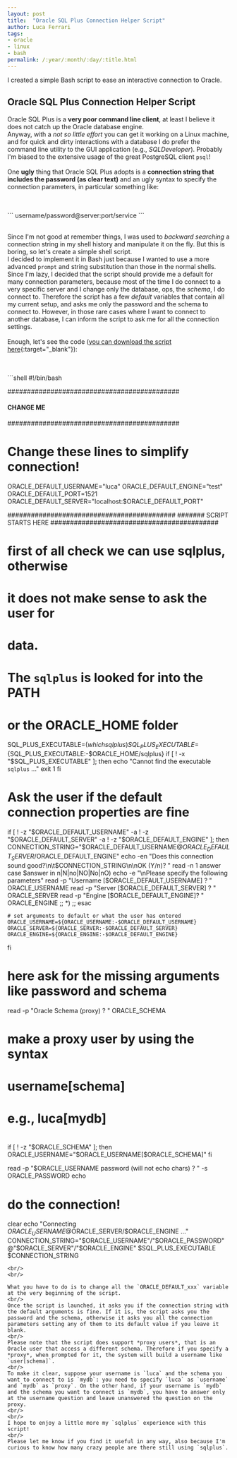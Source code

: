 ```yaml
---
layout: post
title:  "Oracle SQL Plus Connection Helper Script"
author: Luca Ferrari
tags:
- oracle
- linux
- bash
permalink: /:year/:month/:day/:title.html
---
```

I created a simple Bash script to ease an interactive connection to Oracle.

Oracle SQL Plus Connection Helper Script
--

Oracle SQL Plus is a **very poor command line client**, at least I believe it does not catch up the Oracle database engine.
<br/>
Anyway, with a *not so little effort* you can get it working on a Linux machine, and for quick and dirty interactions with a database I do prefer the command line utility to the GUI application (e.g., *SQLDeveloper*). Probably I'm biased to the extensive usage of the great PostgreSQL client `psql`!
<br/>
<br/>
One **ugly** thing that Oracle SQL Plus adopts is a **connection string that includes the password (as clear text)** and an ugly syntax to specify the connection parameters, in particular something like:

<br/>
<br/>
```
username/password@server:port/service
```
<br/>
<br/>

Since I'm not good at remember things, I was used to *backward searching* a connection string in my shell history and manipulate it on the fly. But this is boring, so let's create a simple shell script.
<br/>
I decided to implement it in Bash just because I wanted to use a more advanced `prompt` and string substitution than those in the normal shells.
<br/>
Since I'm lazy, I decided that the script should provide me a default for many connection parameters, because most of the time I do connect to a very specific server and I change only the database, ops, the *schema*, I do connect to. Therefore the script has a few *default* variables that contain all my current setup, and asks me only the password and the schema to connect to. However, in those rare cases where I want to connect to another database, I can inform the script to ask me for all the connection settings.
<br/>
<br/>
Enough, let's see the code ([you can download the script here](https://github.com/fluca1978/fluca1978-coding-bits/blob/master/sh/sqlplus.sh){:target="_blank"}):


<br/>
<br/>
```shell
#!/bin/bash

############################################
####   CHANGE ME
############################################
# Change these lines to simplify connection!

ORACLE_DEFAULT_USERNAME="luca"
ORACLE_DEFAULT_ENGINE="test"
ORACLE_DEFAULT_PORT=1521
ORACLE_DEFAULT_SERVER="localhost:$ORACLE_DEFAULT_PORT"


###########################################
#######    SCRIPT STARTS HERE
###########################################


# first of all check we can use sqlplus, otherwise
# it does not make sense to ask the user for
# data.
# The `sqlplus` is looked for into the PATH
# or the ORACLE_HOME folder
SQL_PLUS_EXECUTABLE=$(which sqlplus)
SQL_PLUS_EXECUTABLE=${SQL_PLUS_EXECUTABLE:-$ORACLE_HOME/sqlplus}
if [ ! -x "$SQL_PLUS_EXECUTABLE" ]; then
    echo "Cannot find the executable `sqlplus` ..."
    exit 1
fi


# Ask the user if the default connection properties are fine
if [ ! -z "$ORACLE_DEFAULT_USERNAME" -a ! -z "$ORACLE_DEFAULT_SERVER" -a ! -z "$ORACLE_DEFAULT_ENGINE" ]; then
    CONNECTION_STRING="$ORACLE_DEFAULT_USERNAME@$ORACLE_DEFAULT_SERVER/$ORACLE_DEFAULT_ENGINE"
    echo -en "Does this connection sound good?\n\t$CONNECTION_STRING\n\nOK (Y/n)? "
    read -n 1 answer
    case $answer in
        n|N|no|NO|No|nO)
            echo -e "\nPlease specify the following parameters"
            read -p "Username [$ORACLE_DEFAULT_USERNAME] ? " ORACLE_USERNAME
            read -p "Server [$ORACLE_DEFAULT_SERVER] ? "     ORACLE_SERVER
            read -p "Engine [$ORACLE_DEFAULT_ENGINE]? "      ORACLE_ENGINE
            ;;
        *)
            ;;
    esac

    # set arguments to default or what the user has entered
    ORACLE_USERNAME=${ORACLE_USERNAME:-$ORACLE_DEFAULT_USERNAME}
    ORACLE_SERVER=${ORACLE_SERVER:-$ORACLE_DEFAULT_SERVER}
    ORACLE_ENGINE=${ORACLE_ENGINE:-$ORACLE_DEFAULT_ENGINE}
fi

# here ask for the missing arguments like password and schema
read -p "Oracle Schema (proxy) ? " ORACLE_SCHEMA

# make a proxy user by using the syntax
# username[schema]
#
# e.g., luca[mydb]
#
if [ ! -z "$ORACLE_SCHEMA" ]; then
    ORACLE_USERNAME="$ORACLE_USERNAME[$ORACLE_SCHEMA]"
fi

read -p "$ORACLE_USERNAME password (will not echo chars) ? "    -s ORACLE_PASSWORD
echo



# do the connection!
clear
echo "Connecting $ORACLE_USERNAME@$ORACLE_SERVER/$ORACLE_ENGINE ..."
CONNECTION_STRING="$ORACLE_USERNAME"/"$ORACLE_PASSWORD"@"$ORACLE_SERVER"/"$ORACLE_ENGINE"
$SQL_PLUS_EXECUTABLE $CONNECTION_STRING
```
<br/>
<br/>

What you have to do is to change all the `ORACLE_DEFAULT_xxx` variable at the very beginning of the script.
<br/>
Once the script is launched, it asks you if the connection string with the default arguments is fine. If it is, the script asks you the password and the schema, otherwise it asks you all the connection parameters setting any of them to its default value if you leave it blank.
<br/>
Please note that the script does support *proxy users*, that is an Oracle user that access a different schema. Therefore if you specify a *proxy*, when prompted for it, the system will build a username like `user[schema]`.
<br/>
To make it clear, suppose your username is `luca` and the schema you want to connect to is `mydb`: you need to specify `luca` as `username` and `mydb` as `proxy`. On the other hand, if your username is `mydb` and the schema you want to connect is `mydb`, you have to answer only at the username question and leave unanswered the question on the proxy.
<br/>
<br/>
I hope to enjoy a little more my `sqlplus` experience with this script!
<br/>
Please let me know if you find it useful in any way, also because I'm curious to know how many crazy people are there still using `sqlplus`.
